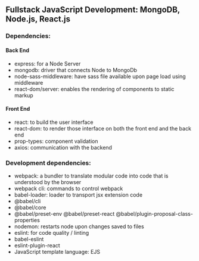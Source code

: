 ## Fullstack JavaScript Development: MongoDB, Node.js, React.js

### Dependencies: 

#### Back End
- express: for a Node Server
- mongodb: driver that connects Node to MongoDb
- node-sass-middleware: have sass file available upon page load using middleware
- react-dom/server: enables the rendering of components to static markup

#### Front End
- react: to build the user interface
- react-dom: to render those interface on both the front end and the back end
- prop-types: component validation
- axios: communication with the backend

### Development dependencies:
- webpack: a bundler to translate modular code into code that is understood by the browser
- webpack cli: commands to control webpack
- babel-loader: loader to transport jsx extension code
- @babel/cli 
- @babel/core
- @babel/preset-env @babel/preset-react @babel/plugin-proposal-class-properties
- nodemon: restarts node upon changes saved to files
- eslint: for code quality / linting
- babel-eslint
- eslint-plugin-react
- JavaScript template language: EJS